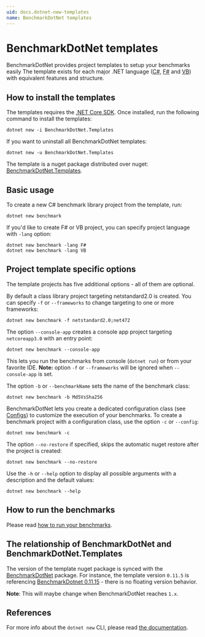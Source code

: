 ```yaml
---
uid: docs.dotnet-new-templates
name: BenchmarkDotNet templates 
---
```


# BenchmarkDotNet templates

BenchmarkDotNet provides project templates to setup your benchmarks easily 
The template exists for each major .NET language ([C#](https://docs.microsoft.com/en-us/dotnet/csharp/), [F#](https://docs.microsoft.com/en-us/dotnet/fsharp/) and [VB](https://docs.microsoft.com/en-us/dotnet/visual-basic/)) with equivalent features and structure.

## How to install the templates

The templates requires the [.NET Core SDK](https://www.microsoft.com/net/download). Once installed, run the following command to install the templates:

```log
dotnet new -i BenchmarkDotNet.Templates
```

If you want to uninstall all BenchmarkDotNet templates:

```log
dotnet new -u BenchmarkDotNet.Templates
```

The template is a nuget package distributed over nuget: [BenchmarkDotNet.Templates](https://www.nuget.org/packages/BenchmarkDotNet.Templates/).

## Basic usage

To create a new C# benchmark library project from the template, run:

```log
dotnet new benchmark
```

 If you'd like to create F# or VB project, you can specify project language with `-lang` option:

```log
dotnet new benchmark -lang F#
dotnet new benchmark -lang VB
```

## Project template specific options

The template projects has five additional options - all of them are optional.

By default a class library project targeting netstandard2.0 is created.
You can specify `-f` or `--frameworks` to change targeting to one or more frameworks:

```log
dotnet new benchmark -f netstandard2.0;net472
```

The option `--console-app` creates a console app project targeting `netcoreapp3.0` with an entry point:

```log
dotnet new benchmark --console-app
```

This lets you run the benchmarks from console (`dotnet run`) or from your favorite IDE.
**Note:** option `-f` or `--frameworks` will be ignored when `--console-app` is set.

The option `-b` or `--benchmarkName` sets the name of the benchmark class:

```log
dotnet new benchmark -b Md5VsSha256
```

BenchmarkDotNet lets you create a dedicated configuration class (see [Configs](xref:docs.configs)) to customize the execution of your benchmarks.
To create a benchmark project with a configuration class, use the option `-c` or `--config`:

```log
dotnet new benchmark -c
```

The option `--no-restore` if specified, skips the automatic nuget restore after the project is created:

```log
dotnet new benchmark --no-restore
```

Use the `-h` or `--help` option to display all possible arguments with a description and the default values:

```log
dotnet new benchmark --help
```

## How to run the benchmarks

Please read [how to run your benchmarks](xref:docs.how-to-run).

## The relationship of BenchmarkDotNet and BenchmarkDotNet.Templates

The version of the template nuget package is synced with the [BenchmarkDotNet](https://www.nuget.org/packages/BenchmarkDotNet/) package.
For instance, the template version `0.11.5` is referencing [BenchmarkDotnet 0.11.15](https://www.nuget.org/packages/BenchmarkDotNet/0.11.5) - there is no floating version behavior.

**Note**: This will maybe change when BenchmarkDotNet reaches `1.x`.

## References

For more info about the `dotnet new` CLI, please read [the documentation](https://docs.microsoft.com/en-us/dotnet/core/tools/dotnet).

